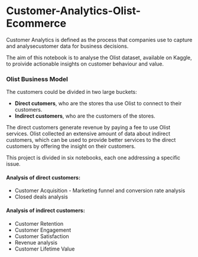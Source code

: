 # Customer-Analytics-Olist-Ecommerce

Customer Analytics is defined as the process that companies use to capture and analysecustomer data for business decisions.

The aim of this notebook is to analyse the Olist dataset, available on Kaggle, to proivide actionable insights on customer behaviour and value.

### Olist Business Model

The customers could be divided in two large buckets:

- **Direct cutomers**, who are the stores tha use Olist to connect to their customers. 
- **Indirect customers**, who are the customers of the stores.

The direct customers generate revenue by paying a fee to use Olist services. Olist collected an extensive amount of data about indirect customers, which can be used to provide better services to the direct customers by offering the insight on their customers.

This project is divided in six notebooks, each one addressing a specific issue.

#### Analysis of direct customers:
- Customer Acquisition - Marketing funnel and conversion rate analysis
- Closed deals analysis

#### Analysis of indirect customers:
- Customer Retention
- Customer Engagement
- Customer Satisfaction
- Revenue analysis
- Customer Lifetime Value
